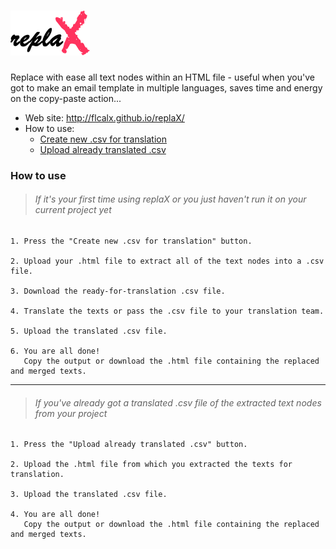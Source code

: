 # [![replaX](assets/images/logo.png)][logo]
[logo]: http://flcalx.github.io/replaX/

Replace with ease all text nodes within an HTML file - useful when you've got to make an email template in multiple languages, saves time and energy on the copy-paste action...

- Web site: <http://flcalx.github.io/replaX/>
- How to use:
	- [Create new .csv for translation](#if-its-your-first-time-using-replax-or-you-just-havent-run-it-on-your-current-project-yet)
	- [Upload already translated .csv](#if-youve-already-got-a-translated-csv-file-of-the-extracted-text-nodes-from-your-project)

### How to use

> ###### If it's your first time using replaX or you just haven't run it on your current project yet

	1. Press the "Create new .csv for translation" button.

	2. Upload your .html file to extract all of the text nodes into a .csv file.

	3. Download the ready-for-translation .csv file.
	
	4. Translate the texts or pass the .csv file to your translation team.
	
	5. Upload the translated .csv file.
	
	6. You are all done!
	   Copy the output or download the .html file containing the replaced and merged texts.

***

> ###### If you've already got a translated .csv file of the extracted text nodes from your project

	1. Press the "Upload already translated .csv" button.

	2. Upload the .html file from which you extracted the texts for translation.
	
	3. Upload the translated .csv file.
	
	4. You are all done!
	   Copy the output or download the .html file containing the replaced and merged texts.

